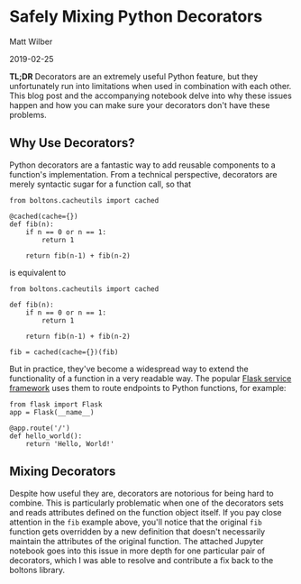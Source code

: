 # Safely Mixing Python Decorators

Matt Wilber

2019-02-25


__TL;DR__ Decorators are an extremely useful Python feature, but they unfortunately run into limitations when used in combination with each other. This blog post and the accompanying notebook delve into why these issues happen and how you can make sure your decorators don't have these problems.


## Why Use Decorators?

Python decorators are a fantastic way to add reusable components to a function's implementation. From a technical perspective, decorators are merely syntactic sugar for a function call, so that

```
from boltons.cacheutils import cached

@cached(cache={})
def fib(n):
    if n == 0 or n == 1:
    	return 1

    return fib(n-1) + fib(n-2)
```

is equivalent to

```
from boltons.cacheutils import cached

def fib(n):
    if n == 0 or n == 1:
    	return 1

    return fib(n-1) + fib(n-2)

fib = cached(cache={})(fib)
```

But in practice, they've become a widespread way to extend the functionality of a function in a very readable way. The popular [Flask service framework](http://flask.pocoo.org/docs/1.0/quickstart/) uses them to route endpoints to Python functions, for example:

```
from flask import Flask
app = Flask(__name__)

@app.route('/')
def hello_world():
    return 'Hello, World!'
```

## Mixing Decorators

Despite how useful they are, decorators are notorious for being hard to combine. This is particularly problematic when one of the decorators sets and reads attributes defined on the function object itself. If you pay close attention in the `fib` example above, you'll notice that the original `fib` function gets overridden by a new definition that doesn't necessarily maintain the attributes of the original function. The attached Jupyter notebook goes into this issue in more depth for one particular pair of decorators, which I was able to resolve and contribute a fix back to the boltons library.
